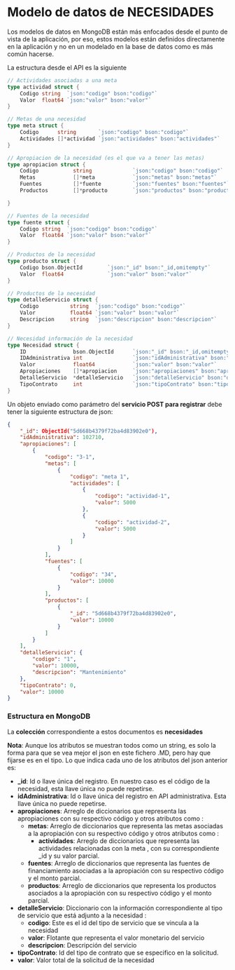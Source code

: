 # Modelo de datos de NECESIDADES

Los modelos de datos en MongoDB están más enfocados desde el punto de vista de la aplicación, por eso, estos modelos están  definidos directamente en la aplicación y no en un modelado en la base de datos como es más común hacerse.

La estructura desde el API es la siguiente

```go
// Actividades asociadas a una meta
type actividad struct {
	Codigo string  `json:"codigo" bson:"codigo"`
	Valor  float64 `json:"valor" bson:"valor"`
}

// Metas de una necesidad
type meta struct {
	Codigo 		string 		 `json:"codigo" bson:"codigo"`
	Actividades []*actividad `json:"actividades" bson:"actividades"`
}

// Apropiacion de la necesidad (es el que va a tener las metas)
type apropiacion struct {
	Codigo 			 string  			`json:"codigo" bson:"codigo"`
	Metas  			 []*meta 			`json:"metas" bson:"metas"`
	Fuentes			 []*fuente	   		`json:"fuentes" bson:"fuentes"`
	Productos		 []*producto   		`json:"productos" bson:"productos"`

}

// Fuentes de la necesidad 
type fuente struct {
	Codigo string  `json:"codigo" bson:"codigo"`
	Valor  float64 `json:"valor" bson:"valor"`
}

// Productos de la necesidad 
type producto struct {
	Codigo bson.ObjectId 		`json:"_id" bson:"_id,omitempty"`
	Valor  float64 				`json:"valor" bson:"valor"`
}

// Productos de la necesidad 
type detalleServicio struct {
	Codigo 			string  `json:"codigo" bson:"codigo"`
	Valor  			float64 `json:"valor" bson:"valor"`
	Descripcion 	string  `json:"descripcion" bson:"descripcion"`
}

// Necesidad información de la necesidad
type Necesidad struct {
	ID               bson.ObjectId 		`json:"_id" bson:"_id,omitempty"`
	IDAdministrativa int           		`json:"idAdministrativa" bson:"idAdministrativa"`
	Valor            float64       		`json:"valor" bson:"valor"`
	Apropiaciones    []*apropiacion		`json:"apropiaciones" bson:"apropiaciones"`
	DetalleServicio	 *detalleServicio	`json:"detalleServicio" bson:"detalleServicio"`
	TipoContrato	 int		   		`json:"tipoContrato" bson:"tipoContrato"`
}
```

Un objeto enviado como parámetro del **servicio POST para registrar** debe tener la siguiente estructura de json:
```json
{
    "_id": ObjectId("5d668b4379f72ba4d83902e0"),
    "idAdministrativa": 102710,
    "apropiaciones": [
        {
            "codigo": "3-1",
            "metas": [
                {
                    "codigo": "meta 1",
                    "actividades": [
                        {
                            "codigo": "actividad-1",
                            "valor": 5000
                        },
                        {
                            "codigo": "actividad-2",
                            "valor": 5000
                        }
                    ]
                }
            ],
            "fuentes": [
                {
                    "codigo": "34",
                    "valor": 10000
                }
            ],
            "productos": [
                {
                    "_id": "5d668b4379f72ba4d83902e0",
                    "valor": 10000
                }
            ]
        }
    ],
    "detalleServicio": {
        "codigo": "1",
        "valor": 10000,
        "descripcion": "Mantenimiento"
    },
    "tipoContrato": 0,
    "valor": 10000
}
```

### Estructura en MongoDB

La **colección** correspondiente a estos documentos es **necesidades**

__Nota__: Aunque los atributos se muestran todos como un string, es solo la forma para que se vea mejor el json en este fichero .MD, pero hay que fijarse es en el tipo.
Lo que indica cada uno de los atributos del json anterior es:
* **_id**: Id o llave única del registro. En nuestro caso es el código de la necesidad, esta llave única no puede repetirse.
* **idAdministrativa**: Id o llave única del registro en API administrativa. Esta llave única no puede repetirse.
* **apropiaciones**: Arreglo de diccionarios que representa las apropiaciones con su respectivo código y otros atributos como : 
  * **metas**: Arreglo de diccionarios que representa las metas asociadas a la apropiación con su respectivo código y otros atributos como :
    * **actividades**: Arreglo de diccionarios que representa las actividades relacionadas con la meta , con su correspondiente _id y su valor parcial.
  * **fuentes**: Arreglo de diccionarios que representa las fuentes de financiamiento asociadas a la apropiación con su respectivo código y el monto parcial.
  * **productos**: Arreglo de diccionarios que representa los productos asociados a la apropiación con su respectivo código y el monto parcial.
* **detalleServicio**: Diccionario con la información correspondiente al tipo de servicio que está adjunto a la necesidad :
    * **codigo**: Este es el id del tipo de servicio que  se vincula a la necesidad
    * **valor**: Flotante que representa el valor monetario del servicio
    * **descripcion**: Descripción del servicio
* **tipoContrato**: Id del tipo de contrato que se especifico en la solicitud.
* **valor**: Valor total de la solicitud de la necesidad

